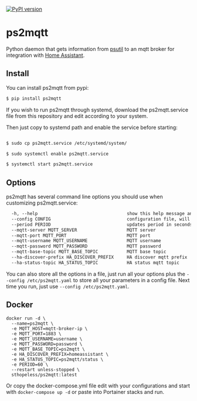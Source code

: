 [![PyPI version](https://badge.fury.io/py/ps2mqtt.svg)](https://badge.fury.io/py/ps2mqtt)

# ps2mqtt
Python daemon that gets information from [psutil](https://github.com/giampaolo/psutil) to an mqtt broker for integration with [Home Assistant](https://www.home-assistant.io).

## Install

You can install ps2mqtt from pypi:
```bash
$ pip install ps2mqtt
```

If you wish to run ps2mqtt through systemd, download the ps2mqtt.service file from this repository and edit according to your system.

Then just copy to systemd path and enable the service before starting:

```bash

$ sudo cp ps2mqtt.service /etc/systemd/system/

$ sudo systemctl enable ps2mqtt.service 

$ systemctl start ps2mqtt.service 

```

## Options

ps2mqtt has several command line options you should use when customizing ps2mqtt.service:

```txt
  -h, --help                                  show this help message and exit
  --config CONFIG                             configuration file, will be created if non existing
  --period PERIOD                             updates period in seconds
  --mqtt-server MQTT_SERVER                   MQTT server
  --mqtt-port MQTT_PORT                       MQTT port
  --mqtt-username MQTT_USERNAME               MQTT username
  --mqtt-password MQTT_PASSWORD               MQTT password
  --mqtt-base-topic MQTT_BASE_TOPIC           MQTT base topic
  --ha-discover-prefix HA_DISCOVER_PREFIX     HA discover mqtt prefix
  --ha-status-topic HA_STATUS_TOPIC           HA status mqtt topic
  ```
  
You can also store all the options in a file, just run all your options plus the `--config /etc/ps2mqtt.yaml` to store all your parameters in a config file. Next time you run, just use `--config /etc/ps2mqtt.yaml`.

## Docker

```
docker run -d \
  --name=ps2mqtt \
  -e MQTT_HOST=mqtt-broker-ip \
  -e MQTT_PORT=1883 \
  -e MQTT_USERNAME=username \
  -e MQTT_PASSWORD=password \
  -e MQTT_BASE_TOPIC=ps2mqtt \
  -e HA_DISCOVER_PREFIX=homeassistant \
  -e HA_STATUS_TOPIC=ps2mqtt/status \
  -e PERIOD=60 \
  --restart unless-stopped \
  sthopeless/ps2mqtt:latest
```

Or copy the docker-compose.yml file edit with your configurations and start with `docker-compose up -d` or paste into Portainer stacks and run.
